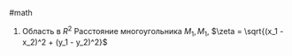 #math 
1. Область в $R^2$
Расстояние многоугольника $M_1, M_1$, $\zeta = \sqrt{(x_1 - x_2)^2 + (y_1 - y_2)^2}$


